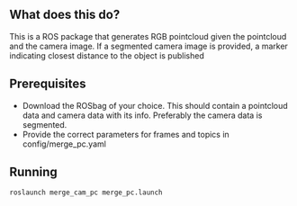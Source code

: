 ## What does this do?
This is a ROS package that generates RGB pointcloud given the pointcloud and the camera image. If a segmented camera image is provided, a marker indicating closest distance to the object is published

## Prerequisites
- Download the ROSbag of your choice. This should contain a pointcloud data and camera data with its info. Preferably the camera data is segmented.
- Provide the correct parameters for frames and topics in config/merge_pc.yaml

## Running
``roslaunch merge_cam_pc merge_pc.launch``

